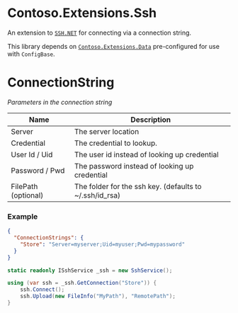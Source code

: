 # Contoso.Extensions.Ssh
An extension to [`SSH.NET`](https://nuget.org/packages/SSH.NET) for connecting via a connection string.

This library depends on [`Contoso.Extensions.Data`](https://nuget.org/packages/Contoso.Extensions.Data) pre-configured for use with `ConfigBase`.

# ConnectionString
*Parameters in the connection string*

Name       | Description
---        | ---
Server     | The server location
Credential | The credential to lookup.
User Id / Uid | The user id instead of looking up credential
Password / Pwd | The password instead of looking up credential
FilePath (optional) | The folder for the ssh key. (defaults to ~/.ssh/id_rsa)

### Example
```Json
{
  "ConnectionStrings": {
    "Store": "Server=myserver;Uid=myuser;Pwd=mypassword"
  }
}
```
```C#
static readonly ISshService _ssh = new SshService();

using (var ssh = _ssh.GetConnection("Store")) {
	ssh.Connect();
	ssh.Upload(new FileInfo("MyPath"), "RemotePath");
}
```
